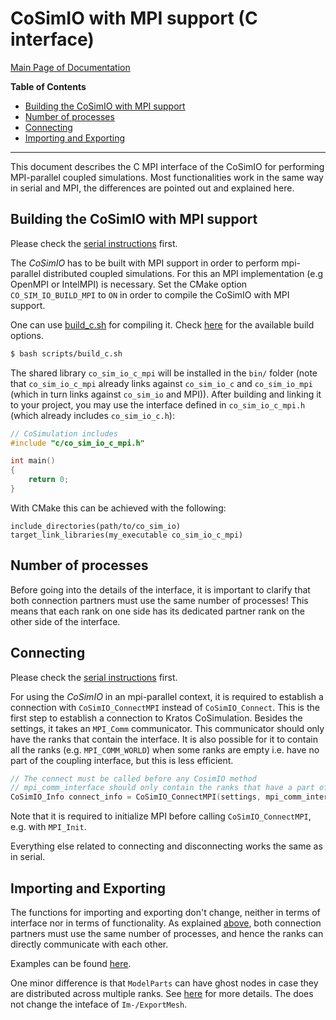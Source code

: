 # CoSimIO with MPI support (C interface)

[Main Page of Documentation](https://kratosmultiphysics.github.io/CoSimIO/)

**Table of Contents**
<!-- @import "[TOC]" {cmd="toc" depthFrom=2 depthTo=6 orderedList=false} -->

<!-- code_chunk_output -->

- [Building the CoSimIO with MPI support](#building-the-cosimio-with-mpi-support)
- [Number of processes](#number-of-processes)
- [Connecting](#connecting)
- [Importing and Exporting](#importing-and-exporting)

<!-- /code_chunk_output -->
---

This document describes the C MPI interface of the CoSimIO for performing MPI-parallel coupled simulations. Most functionalities work in the same way in serial and MPI, the differences are pointed out and explained here.

## Building the CoSimIO with MPI support
Please check the [serial instructions](integration_co_sim_io.md#building-the-cosimio) first.

The _CoSimIO_ has to be built with MPI support in order to perform mpi-parallel distributed coupled simulations. For this an MPI implementation (e.g OpenMPI or IntelMPI) is necessary.
Set the CMake option `CO_SIM_IO_BUILD_MPI` to `ON` in order to compile the CoSimIO with MPI support.

One can use [build_c.sh](https://github.com/KratosMultiphysics/CoSimIO/blob/master/scripts/build_c.sh) for compiling it. Check [here](../../build_options.md) for the available build options.

```bash
$ bash scripts/build_c.sh
```

The shared library `co_sim_io_c_mpi` will be installed in the `bin/` folder (note that `co_sim_io_c_mpi` already links against `co_sim_io_c` and `co_sim_io_mpi` (which in turn links against `co_sim_io` and MPI)). After building and linking it to your project, you may use the interface defined in `co_sim_io_c_mpi.h` (which already includes `co_sim_io_c.h`):

```c++
// CoSimulation includes
#include "c/co_sim_io_c_mpi.h"

int main()
{
    return 0;
}
```

With CMake this can be achieved with the following:
```
include_directories(path/to/co_sim_io)
target_link_libraries(my_executable co_sim_io_c_mpi)
```

## Number of processes
Before going into the details of the interface, it is important to clarify that both connection partners must use the same number of processes! This means that each rank on one side has its dedicated partner rank on the other side of the interface.

## Connecting
Please check the [serial instructions](integration_co_sim_io.md#connecting-and-disconnecting) first.

For using the _CoSimIO_ in an mpi-parallel context, it is required to establish a connection with `CoSimIO_ConnectMPI` instead of `CoSimIO_Connect`. This is the first step to establish a connection to Kratos CoSimulation. Besides the settings, it takes an `MPI_Comm` communicator. This communicator should only have the ranks that contain the interface. It is also possible for it to contain all the ranks (e.g. `MPI_COMM_WORLD`) when some ranks are empty i.e. have no part of the coupling interface, but this is less efficient.
```c++
// The connect must be called before any CosimIO method
// mpi_comm_interface should only contain the ranks that have a part of the coupling interface
CoSimIO_Info connect_info = CoSimIO_ConnectMPI(settings, mpi_comm_interface);
```

Note that it is required to initialize MPI before calling `CoSimIO_ConnectMPI`, e.g. with `MPI_Init`.

Everything else related to connecting and disconnecting works the same as in serial.

## Importing and Exporting
The functions for importing and exporting don't change, neither in terms of interface nor in terms of functionality. As explained [above](number-of-processes), both connection partners must use the same number of processes, and hence the ranks can directly communicate with each other.

Examples can be found [here](https://github.com/KratosMultiphysics/CoSimIO/blob/master/tests/integration_tutorials/c/mpi).

One minor difference is that `ModelParts` can have ghost nodes in case they are distributed across multiple ranks. See [here](../../model_part/model_part_c.md#interface-for-distributed-modelparts-mpi) for more details. The does not change the inteface of `Im-/ExportMesh`.
